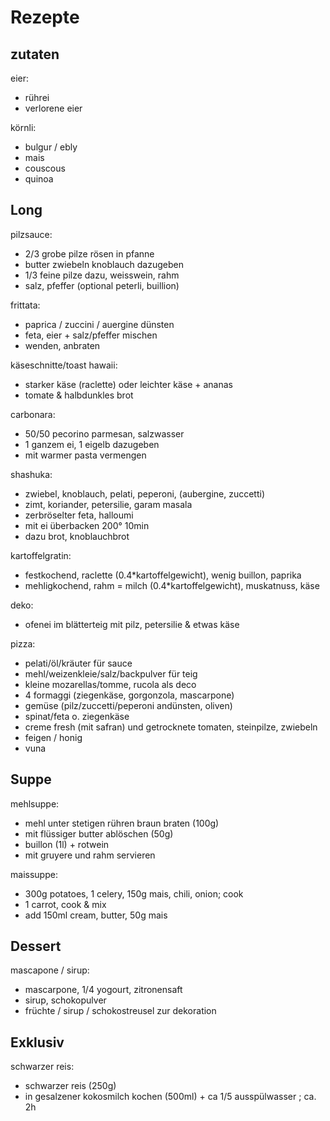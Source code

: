 # Rezepte

## zutaten

eier:

- rührei
- verlorene eier

körnli:

- bulgur / ebly
- mais
- couscous
- quinoa

## Long

pilzsauce:

- 2/3 grobe pilze rösen in pfanne
- butter zwiebeln knoblauch dazugeben
- 1/3 feine pilze dazu, weisswein, rahm
- salz, pfeffer (optional peterli, buillion)

frittata:

- paprica / zuccini / auergine dünsten
- feta, eier + salz/pfeffer mischen
- wenden, anbraten

käseschnitte/toast hawaii:

- starker käse (raclette) oder leichter käse + ananas
- tomate & halbdunkles brot

carbonara:

- 50/50 pecorino parmesan, salzwasser
- 1 ganzem ei, 1 eigelb dazugeben
- mit warmer pasta vermengen 

shashuka:

- zwiebel, knoblauch, pelati, peperoni, (aubergine, zuccetti)
- zimt, koriander, petersilie, garam masala
- zerbröselter feta, halloumi
- mit ei überbacken 200° 10min
- dazu brot, knoblauchbrot

kartoffelgratin:

- festkochend, raclette (0.4*kartoffelgewicht), wenig buillon, paprika
- mehligkochend, rahm = milch (0.4*kartoffelgewicht), muskatnuss, käse

deko:

- ofenei im blätterteig mit pilz, petersilie & etwas käse

pizza:
- pelati/öl/kräuter für sauce
- mehl/weizenkleie/salz/backpulver für teig
- kleine mozarellas/tomme, rucola als deco 
- 4 formaggi (ziegenkäse, gorgonzola, mascarpone)
- gemüse (pilz/zuccetti/peperoni andünsten, oliven)
- spinat/feta o. ziegenkäse
- creme fresh (mit safran) und getrocknete tomaten, steinpilze, zwiebeln
- feigen / honig
- vuna


## Suppe

mehlsuppe:

- mehl unter stetigen rühren braun braten (100g)
- mit flüssiger butter ablöschen (50g)
- buillon (1l) + rotwein
- mit gruyere und rahm servieren

maissuppe:

- 300g potatoes, 1 celery, 150g mais, chili, onion; cook
- 1 carrot, cook & mix
- add 150ml cream, butter, 50g mais

## Dessert

mascapone / sirup:

- mascarpone, 1/4 yogourt, zitronensaft
- sirup, schokopulver
- früchte / sirup / schokostreusel zur dekoration

## Exklusiv

schwarzer reis:

- schwarzer reis (250g)
- in gesalzener kokosmilch kochen (500ml) + ca 1/5 ausspülwasser ; ca. 2h 
